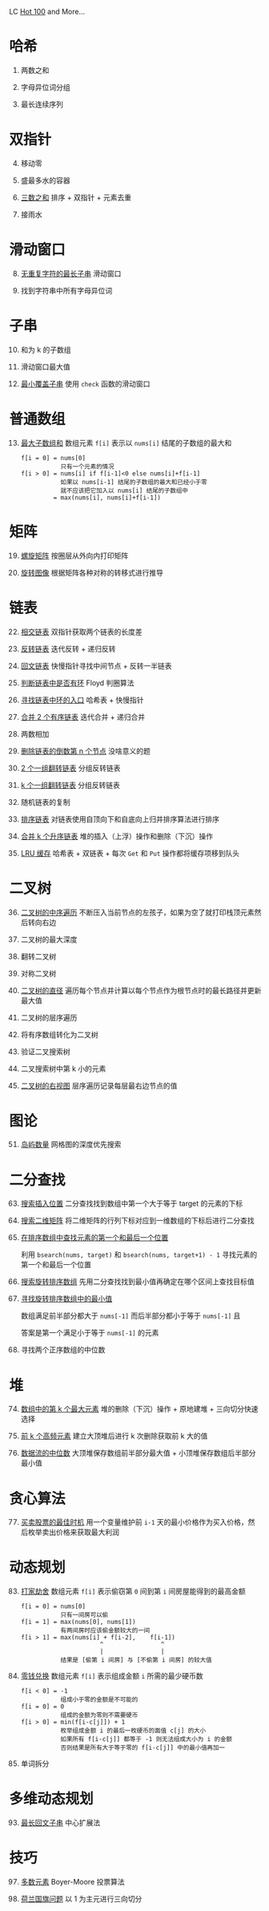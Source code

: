 LC [Hot 100](https://leetcode.cn/studyplan/top-100-liked/) and More...

# 哈希

1. 两数之和

2. 字母异位词分组

3. 最长连续序列

# 双指针

4. 移动零

5. 盛最多水的容器

6. [三数之和](./tp/tp3.go) 排序 + 双指针 + 元素去重

7. 接雨水

# 滑动窗口

8. [无重复字符的最长子串](./slidingwin/sw8.go) 滑动窗口

9. 找到字符串中所有字母异位词

# 子串

10. 和为 k 的子数组

11. 滑动窗口最大值

12. [最小覆盖子串](./substr/substr12.go) 使用 `check` 函数的滑动窗口

# 普通数组

13. [最大子数组和](./array/array13.go) 数组元素 `f[i]` 表示以 `nums[i]` 结尾的子数组的最大和

    ```
    f[i = 0] = nums[0]
               只有一个元素的情况
    f[i > 0] = nums[i] if f[i-1]<0 else nums[i]+f[i-1]
               如果以 nums[i-1] 结尾的子数组的最大和已经小于零
               就不应该把它加入以 nums[i] 结尾的子数组中
             = max(nums[i], nums[i]+f[i-1])
    ```

# 矩阵

19. [螺旋矩阵](./matrix/mat19.go) 按圈层从外向内打印矩阵

20. [旋转图像](./matrix/mat20.go) 根据矩阵各种对称的转移式进行推导

# 链表

22. [相交链表](./llist/llist22.go) 双指针获取两个链表的长度差

23. [反转链表](./llist/llist23.go) 迭代反转 + 递归反转

24. [回文链表](./llist/llist24.go) 快慢指针寻找中间节点 + 反转一半链表

25. [判断链表中是否有环](./llist/llist25.go) Floyd 判圈算法

26. [寻找链表中环的入口](./llist/llist26.go) 哈希表 + 快慢指针

27. [合并 2 个有序链表](./llist/llist27.go) 迭代合并 + 递归合并

28. 两数相加

29. [删除链表的倒数第 n 个节点](./llist/llist29.go) 没啥意义的题

30. [2 个一组翻转链表](./llist/llist30.go) 分组反转链表

31. [k 个一组翻转链表](./llist/llist31.go) 分组反转链表

32. 随机链表的复制

33. [排序链表](./llist/llist33.go) 对链表使用自顶向下和自底向上归并排序算法进行排序

34. [合并 k 个升序链表](./llist/llist34.go) 堆的插入（上浮）操作和删除（下沉）操作

35. [LRU 缓存](./llist/llist35.go) 哈希表 + 双链表 + 每次 `Get` 和 `Put` 操作都将缓存项移到队头

# 二叉树

36. [二叉树的中序遍历](./bitree/bitree36.go) 不断压入当前节点的左孩子，如果为空了就打印栈顶元素然后转向右边

37. 二叉树的最大深度

38. 翻转二叉树

39. 对称二叉树

40. [二叉树的直径](./bitree/bitree40.go) 遍历每个节点并计算以每个节点作为根节点时的最长路径并更新最大值

41. 二叉树的层序遍历

42. 将有序数组转化为二叉树

43. 验证二叉搜索树

44. 二叉搜索树中第 k 小的元素

45. [二叉树的右视图](./problems/c038_bitreerightview.go) 层序遍历记录每层最右边节点的值

# 图论

51. [岛屿数量](./graph/graph51.go) 网格图的深度优先搜索

# 二分查找

63. [搜索插入位置](./bs/bs63.go) 二分查找找到数组中第一个大于等于 target 的元素的下标

64. [搜索二维矩阵](./bs/bs64.go) 将二维矩阵的行列下标对应到一维数组的下标后进行二分查找

65. [在排序数组中查找元素的第一个和最后一个位置](./bs/bs65.go)

    利用 `bsearch(nums, target)` 和 `bsearch(nums, target+1) - 1` 寻找元素的第一个和最后一个位置

66. [搜索旋转排序数组](./bs/bs66.go) 先用二分查找找到最小值再确定在哪个区间上查找目标值

67. [寻找旋转排序数组中的最小值](./bs/bs67.go)

    数组满足前半部分都大于 `nums[-1]` 而后半部分都小于等于 `nums[-1]` 且

    答案是第一个满足小于等于 `nums[-1]` 的元素

68. 寻找两个正序数组的中位数

# 堆

74. [数组中的第 k 个最大元素](./heap/heap74.go) 堆的删除（下沉）操作 + 原地建堆 + 三向切分快速选择

75. [前 k 个高频元素](./heap/heap75.go) 建立大顶堆后进行 k 次删除获取前 k 大的值

76. [数据流的中位数](./heap/heap76.go) 大顶堆保存数组前半部分最大值 + 小顶堆保存数组后半部分最小值

# 贪心算法

77. [买卖股票的最佳时机](./greedy/greedy77.go) 用一个变量维护前 `i-1` 天的最小价格作为买入价格，然后枚举卖出价格来获取最大利润

# 动态规划

83. [打家劫舍](./dp/dp83.go) 数组元素 `f[i]` 表示偷窃第 `0` 间到第 `i` 间房屋能得到的最高金额

    ```
    f[i = 0] = nums[0]
               只有一间房可以偷
    f[i = 1] = max(nums[0], nums[1])
               有两间房时应该偷金额较大的一间
    f[i > 1] = max(nums[i] + f[i-2],    f[i-1])
                          ^                ^
                          |                |
               结果是 [偷第 i 间房] 与 [不偷第 i 间房] 的较大值
    ```

85. [零钱兑换](./dp/dp85.go) 数组元素 `f[i]` 表示组成金额 `i`​ 所需的最少硬币数

    ```
    f[i < 0] = -1
               组成小于零的金额是不可能的
    f[i = 0] = 0
               组成的金额为零则不需要硬币
    f[i > 0] = min(f[i-c[j]]) + 1
               枚举组成金额 i 的最后一枚硬币的面值 c[j] 的大小
               如果所有 f[i-c[j]] 都等于 -1 则无法组成大小为 i 的金额
               否则结果是所有大于等于零的 f[i-c[j]] 中的最小值再加一
    ```

86. 单词拆分

# 多维动态规划

93. [最长回文子串](./mddp/mddp93.go) 中心扩展法

# 技巧

97. [多数元素](./skills/skills97.go) Boyer-Moore 投票算法

98. [荷兰国旗问题](./skills/skills98.go) 以 1 为主元进行三向切分
